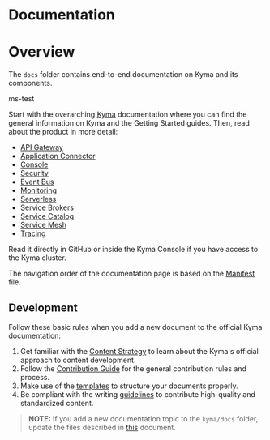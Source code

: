 # Documentation

# Overview

The `docs` folder contains end-to-end documentation on Kyma and its components.

ms-test

Start with the overarching [Kyma](kyma/docs) documentation where you can find the general information on Kyma and the Getting Started guides. Then, read about the product in more detail:

-   [API Gateway](api-gateway/docs)
-   [Application Connector](application-connector/docs/)
-   [Console](console/docs/)
-   [Security](security/docs/)
-   [Event Bus](event-bus/docs/)
-   [Monitoring](monitoring/docs/)
-   [Serverless](serverless/docs/)
-   [Service Brokers](service-brokers/docs/)
-   [Service Catalog](service-catalog/docs/)
-   [Service Mesh](service-mesh/docs/)
-   [Tracing](tracing/docs/)

Read it directly in GitHub or inside the Kyma Console if you have access to the Kyma cluster.

The navigation order of the documentation page is based on the [Manifest](manifest.yaml) file.

## Development

Follow these basic rules when you add a new document to the official Kyma documentation:

1. Get familiar with the [Content Strategy](https://github.com/kyma-project/community/blob/master/guidelines/content-guidelines/content-strategy.md) to learn about the Kyma's official approach to content development.
2. Follow the [Contribution Guide](https://github.com/kyma-project/community/blob/master/CONTRIBUTING.md) for the general contribution rules and process.
3. Make use of the [templates](https://github.com/kyma-project/community/tree/master/guidelines/templates) to structure your documents properly.
4. Be compliant with the writing [guidelines](https://github.com/kyma-project/community/tree/master/guidelines/content-guidelines) to contribute high-quality and standardized content.

>**NOTE:** If you add a new documentation topic to the `kyma/docs` folder, update the files described in [this](https://github.com/kyma-project/community/blob/master/guidelines/add-new-component-docs.md) document.

